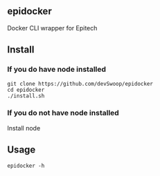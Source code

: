 ## epidocker
Docker CLI wrapper for Epitech

## Install

### If you do have node installed
`git clone https://github.com/devSwoop/epidocker`<br>
`cd epidocker`<br>
`./install.sh`

### If you do not have node installed
Install node

## Usage

`epidocker -h`
